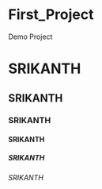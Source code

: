 # First_Project
Demo Project
# SRIKANTH
## SRIKANTH
### SRIKANTH
#### SRIKANTH
##### SRIKANTH
###### SRIKANTH
